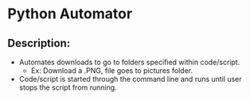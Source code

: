 # Python Automator
## Description:
- Automates downloads to go to folders specified within code/script.
  - Ex: Download a .PNG, file goes to pictures folder.
- Code/script is started through the command line and runs until user stops the script from running.

